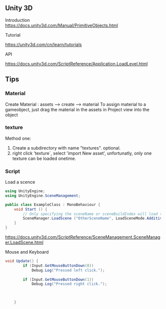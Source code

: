 
## Unity 3D

Introduction <br>
https://docs.unity3d.com/Manual/PrimitiveObjects.html

Tutorial <br>

https://unity3d.com/cn/learn/tutorials

API<br>

https://docs.unity3d.com/ScriptReference/Application.LoadLevel.html


## Tips
### Material 

Create Material : assets --> create --> material
To assign material to a gameobject, just drag the material in the assets in Project view into the object

### texture 
Method one: <Br>
1. Create a subdirectory with name "textures". optional. 
2. right click 'texture`, select 'import New asset', unfortunatly, only one texture can be loaded onetime. 

### Script

Load a scence 
```c#
using UnityEngine;
using UnityEngine.SceneManagement;

public class ExampleClass : MonoBehaviour {
    void Start () {
        // Only specifying the sceneName or sceneBuildIndex will load the scene with the Single mode
        SceneManager.LoadScene ("OtherSceneName", LoadSceneMode.Additive);
    }
}
```
https://docs.unity3d.com/ScriptReference/SceneManagement.SceneManager.LoadScene.html


Mouse and Keyboard

```c#
void Update() {
        if (Input.GetMouseButtonDown(0))
            Debug.Log("Pressed left click.");
        
        if (Input.GetMouseButtonDown(1))
            Debug.Log("Pressed right click.");
        

        
    }
```
